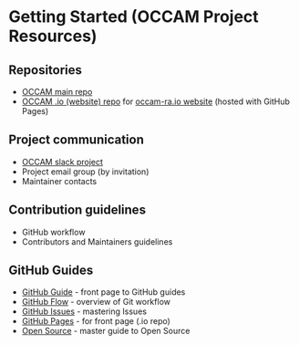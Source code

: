 # Getting Started (OCCAM Project Resources)

## Repositories
* [OCCAM main repo](http://www.github.com/occam-ra/occam)
* [OCCAM .io (website) repo](http://www.github.com/occam-ra/occam-ra.github.io) for [occam-ra.io website](http://www.occam-ra.io) (hosted with GitHub Pages)

## Project communication
* [OCCAM slack project](http://occam-dev.slack.com)
* Project email group (by invitation)
* Maintainer contacts


## Contribution guidelines
* GitHub workflow
* Contributors and Maintainers guidelines


## GitHub Guides
* [GitHub Guide](https://guides.github.com/) - front page to GitHub guides
* [GitHub Flow](https://guides.github.com/introduction/flow/) - overview of Git workflow
* [GitHub Issues](https://guides.github.com/features/issues/) - mastering Issues
* [GitHub Pages](https://guides.github.com/features/issues/) - for front page (.io repo)
* [Open Source](https://opensource.guide/) - master guide to Open Source
